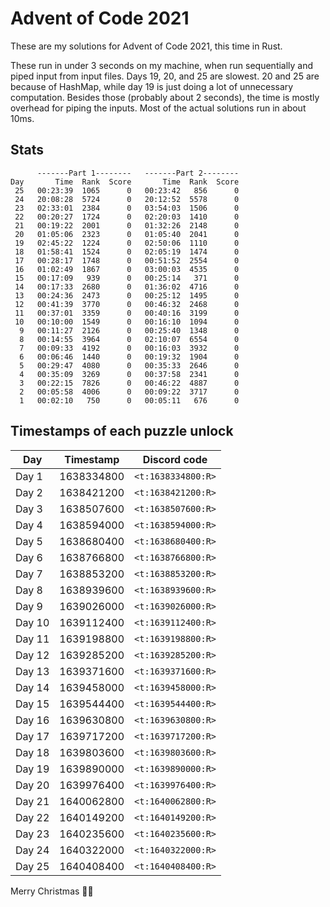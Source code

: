 # Advent of Code 2021

These are my solutions for Advent of Code 2021, this time in Rust.

These run in under 3 seconds on my machine, when run sequentially and piped input from input files. Days 19, 20, and 25 are slowest. 20 and 25 are because of HashMap, while day 19 is just doing a lot of unnecessary computation. Besides those (probably about 2 seconds), the time is mostly overhead for piping the inputs. Most of the actual solutions run in about 10ms.

## Stats

```text
      -------Part 1--------   -------Part 2--------
Day       Time  Rank  Score       Time  Rank  Score
 25   00:23:39  1065      0   00:23:42   856      0
 24   20:08:28  5724      0   20:12:52  5578      0
 23   02:33:01  2384      0   03:54:03  1506      0
 22   00:20:27  1724      0   02:20:03  1410      0
 21   00:19:22  2001      0   01:32:26  2148      0
 20   01:05:06  2323      0   01:05:40  2041      0
 19   02:45:22  1224      0   02:50:06  1110      0
 18   01:58:41  1524      0   02:05:19  1474      0
 17   00:28:17  1748      0   00:51:52  2554      0
 16   01:02:49  1867      0   03:00:03  4535      0
 15   00:17:09   939      0   00:25:14   371      0
 14   00:17:33  2680      0   01:36:02  4716      0
 13   00:24:36  2473      0   00:25:12  1495      0
 12   00:41:39  3770      0   00:46:32  2468      0
 11   00:37:01  3359      0   00:40:16  3199      0
 10   00:10:00  1549      0   00:16:10  1094      0
  9   00:11:27  2126      0   00:25:40  1348      0
  8   00:14:55  3964      0   02:10:07  6554      0
  7   00:09:33  4192      0   00:16:03  3932      0
  6   00:06:46  1440      0   00:19:32  1904      0
  5   00:29:47  4080      0   00:35:33  2646      0
  4   00:35:09  3269      0   00:37:58  2341      0
  3   00:22:15  7826      0   00:46:22  4887      0
  2   00:05:58  4006      0   00:09:22  3717      0
  1   00:02:10   750      0   00:05:11   676      0
```

## Timestamps of each puzzle unlock

 Day    | Timestamp  | Discord code
--------|------------|--------------------
 Day 1  | 1638334800 | `<t:1638334800:R>`
 Day 2  | 1638421200 | `<t:1638421200:R>`
 Day 3  | 1638507600 | `<t:1638507600:R>`
 Day 4  | 1638594000 | `<t:1638594000:R>`
 Day 5  | 1638680400 | `<t:1638680400:R>`
 Day 6  | 1638766800 | `<t:1638766800:R>`
 Day 7  | 1638853200 | `<t:1638853200:R>`
 Day 8  | 1638939600 | `<t:1638939600:R>`
 Day 9  | 1639026000 | `<t:1639026000:R>`
 Day 10 | 1639112400 | `<t:1639112400:R>`
 Day 11 | 1639198800 | `<t:1639198800:R>`
 Day 12 | 1639285200 | `<t:1639285200:R>`
 Day 13 | 1639371600 | `<t:1639371600:R>`
 Day 14 | 1639458000 | `<t:1639458000:R>`
 Day 15 | 1639544400 | `<t:1639544400:R>`
 Day 16 | 1639630800 | `<t:1639630800:R>`
 Day 17 | 1639717200 | `<t:1639717200:R>`
 Day 18 | 1639803600 | `<t:1639803600:R>`
 Day 19 | 1639890000 | `<t:1639890000:R>`
 Day 20 | 1639976400 | `<t:1639976400:R>`
 Day 21 | 1640062800 | `<t:1640062800:R>`
 Day 22 | 1640149200 | `<t:1640149200:R>`
 Day 23 | 1640235600 | `<t:1640235600:R>`
 Day 24 | 1640322000 | `<t:1640322000:R>`
 Day 25 | 1640408400 | `<t:1640408400:R>`

Merry Christmas 🎄🦀
